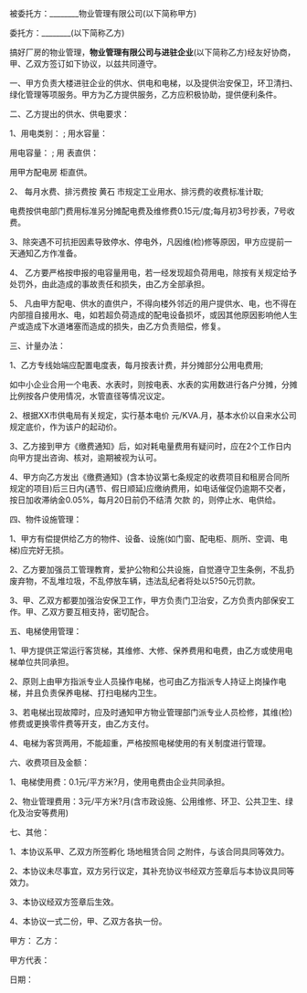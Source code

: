 
 


被委托方：________物业管理有限公司(以下简称甲方)


委托方：________(以下简称乙方)


搞好厂房的物业管理，________物业管理有限公司与进驻企业________(以下简称乙方)经友好协商，甲、乙双方签订如下协议，以兹共同遵守。


一、甲方负责大楼进驻企业的供水、供电和电梯，以及提供治安保卫，环卫清扫、绿化管理等项服务。甲方为乙方提供服务，乙方应积极协助，提供便利条件。


二、乙方提出的供水、供电要求：


1、用电类别： ; 用水容量：


用电容量： ; 用 表直供：


用甲方配电房 柜直供。


2、 每月水费、排污费按
黄石
市规定工业用水、排污费的收费标准计取;


电费按供电部门费用标准另分摊配电费及维修费0.15元/度;每月初3号抄表，7号收费。


3、除突遇不可抗拒因素导致停水、停电外，凡因维(检)修等原因，甲方应提前一天通知乙方作准备。


4、 乙方要严格按申报的电容量用电，若一经发现超负荷用电，除按有关规定给予处罚外，由此造成的事故责任和损失，由乙方全部承担。


5、 凡由甲方配电、供水的直供户，不得向楼外邻近的用户提供水、电，也不得在内部擅自接用水、电，如若超负荷造成的配电设备损坏，或因其他原因影响他人生产或造成下水道堵塞而造成的损失，由乙方负责赔偿，修复。


三、计量办法：


1、乙方专线始端应配置电度表，每月按表计费，并分摊部分公用电费用;


如中小企业合用一个电表、水表时，则按电表、水表的实用数进行各户分摊，分摊比例按各户使用情况，水管直径等情况议定。


2、根据XX市供电局有关规定，实行基本电价 元/KVA.月，基本水价以自来水公司规定底价，作为该户的起动价。


3、乙方接到甲方《缴费通知》后，如对耗电量费用有疑问时，应在2个工作日内向甲方提出咨询、核对，逾期被视为认可。


4、甲方向乙方发出《缴费通知》(含本协议第七条规定的收费项目和租房合同所规定的项目)后三日内(遇节、假日顺延)应缴纳费用，如电话催促仍逾期不交者，按日加收滞纳金0.05%，每月20日前仍不结清
欠款
的，则停止水、电供给。


四、物件设施管理：


1、甲方有偿提供给乙方的物件、设备、设施(如门窗、配电柜、厕所、空调、电梯)应完好无损。


2、乙方要加强员工管理教育，爱护公物和公共设施，自觉遵守卫生条例，不乱扔废弃物，不乱堆垃圾，不乱停放车辆，违法乱纪者将处以5?50元罚款。


3、甲、乙双方都要加强治安保卫工作，甲方负责门卫治安，乙方负责内部保安工作。甲、乙双方要互相支持，密切配合。


五、电梯使用管理：


1、甲方提供正常运行客货梯，其维修、大修、保养费用和电费，由乙方或使用电梯单位共同承担。


2、原则上由甲方指派专业人员操作电梯，也可由乙方指派专人持证上岗操作电梯，并且负责保养电梯、打扫电梯内卫生。


3、若电梯出现故障时，应及时通知甲方物业管理部门派专业人员检修，其维(检)修费或更换零件费等开支，由乙方支付。


4、电梯为客货两用，不能超重，严格按照电梯使用的有关制度进行管理。


六、收费项目及金额：


1、电梯使用费：0.1元/平方米?月，使用电费由企业共同承担。


2、物业管理费用：3元/平方米?月(含市政设施、公用维修、环卫、公共卫生、绿化及治安等费用)


七、其他：


1、本协议系甲、乙双方所签孵化
场地租赁合同
之附件，与该合同具同等效力。


2、本协议未尽事宜，双方另行议定，其补充协议书经双方签章后与本协议具同等效力。


3、本协议经双方签章后生效。


4、本协议一式二份，甲、乙双方各执一份。


甲方： 乙方：


甲方代表：


日期：
 


 

 
 
 
 
 
  


  
 

  


  


  
 
 
 
 

